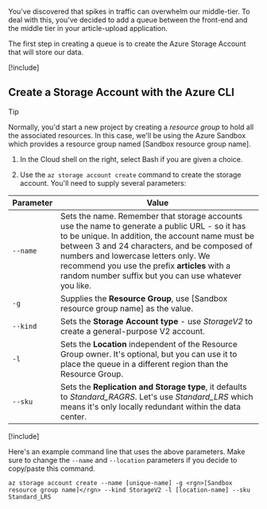 You've discovered that spikes in traffic can overwhelm our middle-tier. To deal with this, you've decided to add a queue between the front-end and the middle tier in your article-upload application.

The first step in creating a queue is to create the Azure Storage Account that will store our data.

<!-- Activate the sandbox -->
[!include[](../../../includes/azure-sandbox-activate.md)]

## Create a Storage Account with the Azure CLI

> [!TIP] 
> Normally, you'd start a new project by creating a _resource group_ to hold all the associated resources. In this case, we'll be using the Azure Sandbox which provides a resource group named <rgn>[Sandbox resource group name]</rgn>.

1. In the Cloud shell on the right, select Bash if you are given a choice.

1. Use the `az storage account create` command to create the storage account. You'll need to supply several parameters:

| Parameter | Value |
|-----------|-------|
| `--name`  | Sets the name. Remember that storage accounts use the name to generate a public URL - so it has to be unique. In addition, the account name must be between 3 and 24 characters, and be composed of numbers and lowercase letters only. We recommend you use the prefix **articles** with a random number suffix but you can use whatever you like. |
| `-g`        | Supplies the **Resource Group**, use <rgn>[Sandbox resource group name]</rgn> as the value. |
| `--kind`    | Sets the **Storage Account type** - use _StorageV2_ to create a general-purpose V2 account. |
| `-l`        | Sets the **Location** independent of the Resource Group owner. It's optional, but you can use it to place the queue in a different region than the Resource Group. |
| `--sku`     | Sets the **Replication and Storage type**, it defaults to _Standard_RAGRS_. Let's use _Standard_LRS_ which means it's only locally redundant within the data center. |

<!-- Resource selection -->
[!include[](../../../includes/azure-sandbox-regions-first-mention-note.md)]

Here's an example command line that uses the above parameters. Make sure to change the `--name` and `--location` parameters if you decide to copy/paste this command.

```azurecli
az storage account create --name [unique-name] -g <rgn>[Sandbox resource group name]</rgn> --kind StorageV2 -l [location-name] --sku Standard_LRS
```